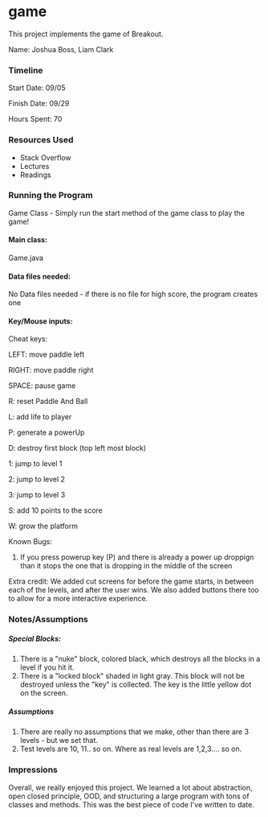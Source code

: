 game
====

This project implements the game of Breakout.

Name: Joshua Boss, Liam Clark

### Timeline

Start Date: 09/05

Finish Date: 09/29

Hours Spent: 70

### Resources Used
* Stack Overflow 
* Lectures
* Readings

### Running the Program
Game Class - Simply run the start method of the game class to play the game!

#### Main class: 
Game.java

#### Data files needed: 
No Data files needed - if there is no file for high score, the program creates one

#### Key/Mouse inputs:
Cheat keys:

LEFT: move paddle left 

RIGHT: move paddle right

SPACE: pause game

R: reset Paddle And Ball

L: add life to player

P: generate a powerUp

D: destroy first block (top left most block)

1: jump to level 1

2: jump to level 2

3: jump to level 3

S: add 10 points to the score

W: grow the platform


Known Bugs:

1. If you press powerup key (P) and there is already a power up droppign than it stops 
the one that is dropping in the middle of the screen

Extra credit: We added cut screens for before the game starts, in between each of the levels, and after 
the user wins. We also added buttons there too to allow for a more interactive experience. 


### Notes/Assumptions

##### Special Blocks:
1. There is a "nuke" block, colored black, which destroys all the blocks in a level if you hit it.
2. There is a "locked block" shaded in light gray. This block will not be destroyed unless the "key" is collected. The key is the 
little yellow dot on the screen. 

##### Assumptions

1. There are really no assumptions that we make, other than there are 3 levels - but we set that. 
2. Test levels are 10, 11.. so on. Where as real levels are 1,2,3.... so on.

### Impressions
Overall, we really enjoyed this project. We learned a lot about abstraction, open closed principle, OOD, and structuring a large
program with tons of classes and methods. This was the best piece of code I've written to date. 

